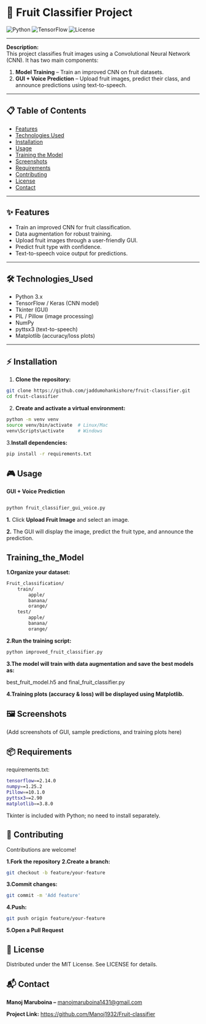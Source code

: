 # 🍎 Fruit Classifier Project

![Python](https://img.shields.io/badge/Python-3.11-blue?logo=python) 
![TensorFlow](https://img.shields.io/badge/TensorFlow-2.14-orange?logo=tensorflow) 
![License](https://img.shields.io/badge/License-MIT-green)

---

**Description:**  
This project classifies fruit images using a Convolutional Neural Network (CNN). It has two main components:

1. **Model Training** – Train an improved CNN on fruit datasets.  
2. **GUI + Voice Prediction** – Upload fruit images, predict their class, and announce predictions using text-to-speech.  

---

## 📋 Table of Contents

- [Features](#-features)  
- [Technologies Used](#-technologies_used)  
- [Installation](#-installation)  
- [Usage](#-usage)  
- [Training the Model](#-training_the_model)  
- [Screenshots](#-screenshots)  
- [Requirements](#-requirements)  
- [Contributing](#-contributing)  
- [License](#-license)  
- [Contact](#-contact)  

---

## ✨ Features 

- Train an improved CNN for fruit classification.  
- Data augmentation for robust training.  
- Upload fruit images through a user-friendly GUI.  
- Predict fruit type with confidence.  
- Text-to-speech voice output for predictions.  

---

## 🛠️ Technologies_Used

- Python 3.x  
- TensorFlow / Keras (CNN model)  
- Tkinter (GUI)  
- PIL / Pillow (image processing)  
- NumPy  
- pyttsx3 (text-to-speech)  
- Matplotlib (accuracy/loss plots)  

---

## ⚡ Installation

1. **Clone the repository:**

```bash
git clone https://github.com/jaddumohankishore/fruit-classifier.git
cd fruit-classifier
```

2. **Create and activate a virtual environment:**

```bash
python -m venv venv
source venv/bin/activate  # Linux/Mac
venv\Scripts\activate     # Windows
```

3.**Install dependencies:**

```bash
pip install -r requirements.txt
```

## 🎮 Usage
**GUI + Voice Prediction**

```bash

python fruit_classifier_gui_voice.py
```

**1.** Click **Upload Fruit Image** and select an image.

**2.** The GUI will display the image, predict the fruit type, and announce the prediction.

## Training_the_Model

**1.Organize your dataset:**
```bash
Fruit_classification/
    train/
        apple/
        banana/
        orange/
    test/
        apple/
        banana/
        orange/
```

**2.Run the training script:**
```bash
python improved_fruit_classifier.py
```

**3.The model will train with data augmentation and save the best models as:**

best_fruit_model.h5 and final_fruit_classifier.py

**4.Training plots (accuracy & loss) will be displayed using Matplotlib.**

## 🖼️ Screenshots

(Add screenshots of GUI, sample predictions, and training plots here)

## 📦 Requirements

requirements.txt:
```bash
tensorflow==2.14.0
numpy==1.25.2
Pillow==10.1.0
pyttsx3==2.90
matplotlib==3.8.0
```

Tkinter is included with Python; no need to install separately.

## 🤝 Contributing

Contributions are welcome!

**1.Fork the repository**
**2.Create a branch:**
```bash
git checkout -b feature/your-feature
```

**3.Commit changes:**
```bash
git commit -m 'Add feature'
```

**4.Push:**
```bash
git push origin feature/your-feature
```

**5.Open a Pull Request**

## 📝 License

Distributed under the MIT License. See LICENSE for details.

## 📬 Contact

**Manoj Maruboina –** manojmaruboina1431@gmail.com

**Project Link:** https://github.com/Manoj1932/Fruit-classifier
